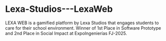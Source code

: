 # Lexa-Studios---LexaWeb
LEXA WEB is a gamified platform by Lexa Studios that engages students to care for their school environment. Winner of 1st Place in Software Prototype and 2nd Place in Social Impact at ExpoIngenierías FJ-2025.
